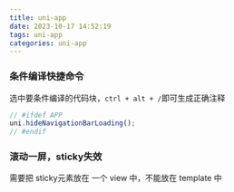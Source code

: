```yaml
---
title: uni-app
date: 2023-10-17 14:52:19
tags: uni-app
categories: uni-app
---
```


### 条件编译快捷命令
选中要条件编译的代码块，`ctrl + alt + /`即可生成正确注释
```js
// #ifdef APP
uni.hideNavigationBarLoading();
// #endif
```

### 滚动一屏，sticky失效
需要把 sticky元素放在 一个 view 中，不能放在 template 中  